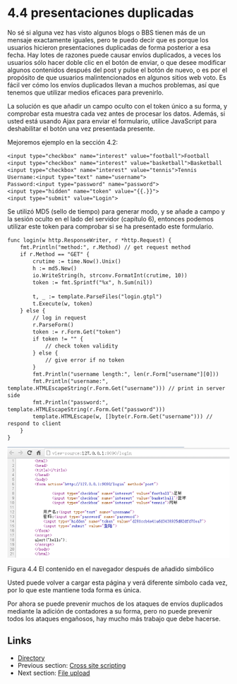 # 4.4 presentaciones duplicadas

No sé si alguna vez has visto algunos blogs o BBS tienen más de un mensaje exactamente iguales, pero te puedo decir que es porque los usuarios hicieron presentaciones duplicadas de forma posterior a esa fecha. Hay lotes de razones puede causar envíos duplicados, a veces los usuarios sólo hacer doble clic en el botón de enviar, o que desee modificar algunos contenidos después del post y pulse el botón de nuevo, o es por el propósito de que usuarios malintencionados en algunos sitios web voto. Es fácil ver cómo los envíos duplicados llevan a muchos problemas, así que tenemos que utilizar medios eficaces para prevenirlo.

La solución es que añadir un campo oculto con el token único a su forma, y ​​comprobar esta muestra cada vez antes de procesar los datos. Además, si usted está usando Ajax para enviar el formulario, utilice JavaScript para deshabilitar el botón una vez presentada presente.

Mejoremos ejemplo en la sección 4.2:

	<input type="checkbox" name="interest" value="football">Football
	<input type="checkbox" name="interest" value="basketball">Basketball
	<input type="checkbox" name="interest" value="tennis">Tennis
	Username:<input type="text" name="username">
	Password:<input type="password" name="password">
	<input type="hidden" name="token" value="{{.}}">
	<input type="submit" value="Login">

Se utilizó MD5 (sello de tiempo) para generar modo, y se añade a campo y la sesión oculto en el lado del servidor (capítulo 6), entonces podemos utilizar este token para comprobar si se ha presentado este formulario.

	func login(w http.ResponseWriter, r *http.Request) {
    	fmt.Println("method:", r.Method) // get request method
    	if r.Method == "GET" {
        	crutime := time.Now().Unix()
        	h := md5.New()
        	io.WriteString(h, strconv.FormatInt(crutime, 10))
        	token := fmt.Sprintf("%x", h.Sum(nil))

        	t, _ := template.ParseFiles("login.gtpl")
        	t.Execute(w, token)
    	} else {
        	// log in request
        	r.ParseForm()
        	token := r.Form.Get("token")
        	if token != "" {
        	    // check token validity
        	} else {
        	    // give error if no token
        	}
        	fmt.Println("username length:", len(r.Form["username"][0]))
        	fmt.Println("username:", template.HTMLEscapeString(r.Form.Get("username"))) // print in server side
        	fmt.Println("password:", template.HTMLEscapeString(r.Form.Get("password")))
        	template.HTMLEscape(w, []byte(r.Form.Get("username"))) // respond to client
    	}
	}

![](images/4.4.token.png?raw=true)

Figura 4.4 El contenido en el navegador después de añadido simbólico

Usted puede volver a cargar esta página y verá diferente símbolo cada vez, por lo que este mantiene toda forma es única.

Por ahora se puede prevenir muchos de los ataques de envíos duplicados mediante la adición de contadores a su forma, pero no puede prevenir todos los ataques engañosos, hay mucho más trabajo que debe hacerse.
 
## Links

- [Directory](preface.md)
- Previous section: [Cross site scripting](04.3.md)
- Next section: [File upload](04.5.md)
